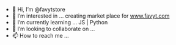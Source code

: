 - 👋 Hi, I’m @favytstore
- 👀 I’m interested in ... creating market place for www.favyt.com
- 🌱 I’m currently learning ... JS | Python
- 💞️ I’m looking to collaborate on ...
- 📫 How to reach me ...

<!---
favytstore/favytstore is a ✨ special ✨ repository because its `README.md` (this file) appears on your GitHub profile.
You can click the Preview link to take a look at your changes.
--->
